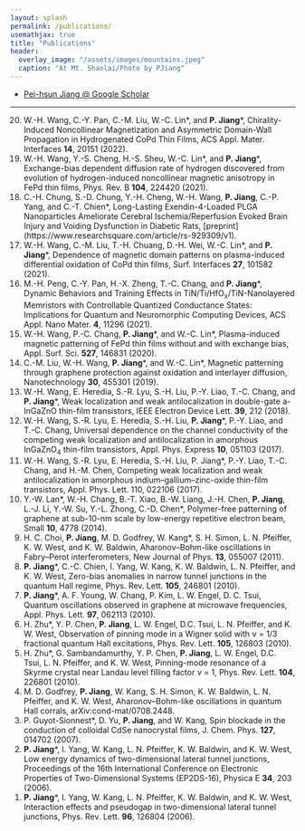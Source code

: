 ```yaml
---
layout: splash
permalink: /publications/
usemathjax: true
title: "Publications"
header:
  overlay_image: "/assets/images/mountains.jpeg"
  caption: "At Mt. Shaolai/Photo by PJiang"
---
```


* [Pei-hsun Jiang @ Google Scholar](https://scholar.google.com/citations?hl=en&user=XMiB24UAAAAJ&sortby=pubdate)

----------------------

<ol reversed>
<li> W.-H. Wang, C.-Y. Pan, C.-M. Liu, W.-C. Lin*, and <b>P. Jiang</b>*, Chirality-Induced Noncollinear Magnetization and Asymmetric Domain-Wall Propagation in Hydrogenated CoPd Thin Films, ACS Appl. Mater. Interfaces <b>14</b>, 20151 (2022).	
	
<li> W.-H. Wang, Y.-S. Cheng, H.-S. Sheu, W.-C. Lin*, and <b>P. Jiang</b>*, Exchange-bias dependent diffusion rate of hydrogen discovered from evolution of hydrogen-induced noncollinear magnetic anisotropy in FePd thin films, Phys. Rev. B <b>104</b>, 224420 (2021).
	
<li> C.-H. Chung, S.-D. Chung, Y.-H. Cheng, W.-H. Wang, <b>P. Jiang</b>, C.-P. Yang, and C.-T. Chien*, Long-Lasting Exendin-4-Loaded PLGA Nanoparticles Ameliorate Cerebral Ischemia/Reperfusion Evoked Brain Injury and Voiding Dysfunction in Diabetic Rats, [preprint](https://www.researchsquare.com/article/rs-929309/v1).
	
<li> W.-H. Wang, C.-M. Liu, T.-H. Chuang, D.-H. Wei, W.-C. Lin*, and <b>P. Jiang</b>*, Dependence of magnetic domain patterns on plasma-induced differential oxidation of CoPd thin films, Surf. Interfaces <b>27</b>, 101582 (2021).
	
<li> M.-H. Peng, C.-Y. Pan, H.-X. Zheng, T.-C. Chang, and <b>P. Jiang</b>*, Dynamic Behaviors and Training Effects in TiN/Ti/HfO<sub><italic>x</italic></sub>/TiN-Nanolayered Memristors with Controllable Quantized Conductance States: Implications for Quantum and Neuromorphic Computing Devices, ACS Appl. Nano Mater. <b>4</b>, 11296 (2021).
	
<li> W.-H. Wang, P.-C. Chang, <b>P. Jiang</b>*, and W.-C. Lin*, Plasma-induced magnetic patterning of FePd thin films without and with exchange bias, Appl. Surf. Sci. <b>527</b>, 146831 (2020).
	
<li> C.-M. Liu, W.-H. Wang, <b>P. Jiang</b>*, and W.-C. Lin*, Magnetic patterning through graphene protection against oxidation and interlayer diffusion, Nanotechnology <b>30</b>, 455301 (2019).
	
<li> W.-H. Wang, E. Heredia, S.-R. Lyu, S.-H. Liu, P.-Y. Liao, T.-C. Chang, and <b>P. Jiang</b>*, Weak localization and weak antilocalization in double-gate a-InGaZnO thin-film transistors, IEEE Electron Device Lett. <b>39</b>, 212 (2018).

<li> W.-H. Wang, S.-R. Lyu, E. Heredia, S.-H. Liu, <b>P. Jiang</b>*, P.-Y. Liao, and T.-C. Chang, Universal dependence on the channel conductivity of the competing weak localization and antilocalization in amorphous InGaZnO<sub>4</sub> thin-film transistors, Appl. Phys. Express <b>10</b>, 051103 (2017).

<li> W.-H. Wang, S.-R. Lyu, E. Heredia, S.-H. Liu, </b>P. Jiang</b>*, P.-Y. Liao, T.-C. Chang, and H.-M. Chen, Competing weak localization and weak antilocalization in amorphous indium–gallium–zinc-oxide thin-film transistors, Appl. Phys. Lett. </b>110</b>, 022106 (2017).

<li> Y.-W. Lan*, W.-H. Chang, B.-T. Xiao, B.-W. Liang, J.-H. Chen, <b>P. Jiang</b>, L.-J. Li, Y.-W. Su, Y.-L. Zhong, C.-D. Chen*, Polymer-free patterning of graphene at sub-10-nm scale by low-energy repetitive electron beam, Small <b>10</b>, 4778 (2014).

<li> H. C. Choi, <b>P. Jiang</b>, M. D. Godfrey, W. Kang*, S. H. Simon, L. N. Pfeiffer, K. W. West, and K. W. Baldwin, Aharonov–Bohm-like oscillations in Fabry–Perot interferometers, New Journal of Phys. <b>13</b>, 055007 (2011).

<li> <b>P. Jiang</b>*, C.-C. Chien, I. Yang, W. Kang, K. W. Baldwin, L. N. Pfeiffer, and K. W. West, Zero-bias anomalies in narrow tunnel junctions in the quantum Hall regime, Phys. Rev. Lett. <b>105</b>, 246801 (2010).

<li> <b>P. Jiang</b>*, A. F. Young, W. Chang, P. Kim, L. W. Engel, D. C. Tsui, Quantum oscillations observed in graphene at microwave frequencies, Appl. Phys. Lett. <b>97</b>, 062113 (2010).

<li> H. Zhu*, Y. P. Chen, <b>P. Jiang</b>, L. W. Engel, D.C. Tsui, L. N. Pfeiffer, and K. W. West, Observation of pinning mode in a Wigner solid with ν = 1/3 fractional quantum Hall excitations, Phys. Rev. Lett. <b>105</b>, 126803 (2010).

<li> H. Zhu*, G. Sambandamurthy, Y. P. Chen, <b>P. Jiang</b>, L. W. Engel, D.C. Tsui, L. N. Pfeiffer, and K. W. West, Pinning-mode resonance of a Skyrme crystal near Landau level filling factor ν = 1, Phys. Rev. Lett. <b>104</b>, 226801 (2010).

<li> M. D. Godfrey, <b>P. Jiang</b>, W. Kang, S. H. Simon, K. W. Baldwin, L. N. Pfeiffer, and K. W. West, Aharonov–Bohm-like oscillations in quantum Hall corrals, arXiv:cond-mat/0708.2448.

<li> P. Guyot-Sionnest*, D. Yu, <b>P. Jiang</b>, and W. Kang, Spin blockade in the conduction of colloidal CdSe nanocrystal films, J. Chem. Phys. <b>127</b>, 014702 (2007).

<li> <b>P. Jiang</b>*, I. Yang, W. Kang, L. N. Pfeiffer, K. W. Baldwin, and K. W. West, Low energy dynamics of two-dimensional lateral tunnel junctions, Proceedings of the 16th International Conference on Electronic Properties of Two-Dimensional Systems (EP2DS-16), Physica E <b>34</b>, 203 (2006).

<li> <b>P. Jiang</b>*, I. Yang, W. Kang, L. N. Pfeiffer, K. W. Baldwin, and K. W. West, Interaction effects and pseudogap in two-dimensional lateral tunnel junctions, Phys. Rev. Lett. <b>96</b>, 126804 (2006).
</ol>